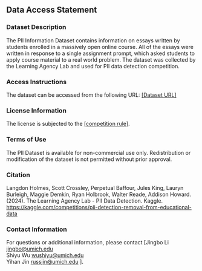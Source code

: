 ## Data Access Statement

### Dataset Description
The PII Information Dataset contains information on essays written by students enrolled in a massively open online course. All of the essays were written in response to a single assignment prompt, which asked students to apply course material to a real world problem. The dataset was collected by the Learning Agency Lab and used for PII data detection competition.

### Access Instructions
The dataset can be accessed from the following URL: [\[Dataset URL\]](https://www.kaggle.com/competitions/pii-detection-removal-from-educational-data/data)

### License Information
The license is subjected to the [\[competition rule\]](https://www.kaggle.com/competitions/pii-detection-removal-from-educational-data/rules#7-competition-data). 

### Terms of Use
The PII Dataset is available for non-commercial use only. Redistribution or modification of the dataset is not permitted without prior approval.

### Citation
Langdon Holmes, Scott Crossley, Perpetual Baffour, Jules King, Lauryn Burleigh, Maggie Demkin, Ryan Holbrook, Walter Reade, Addison Howard. (2024). The Learning Agency Lab - PII Data Detection. Kaggle. https://kaggle.com/competitions/pii-detection-removal-from-educational-data

### Contact Information
For questions or additional information, please contact [Jingbo Li jingbo@umich.edu \
Shiyu Wu wushiyu@umich.edu \
Yihan Jin russjin@umich.edu ].
